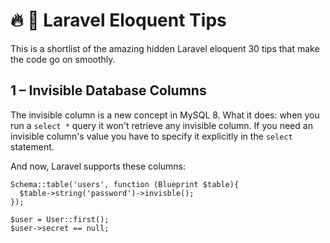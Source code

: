 # 🔥 🚀 Laravel Eloquent Tips
This is a shortlist of the amazing hidden Laravel eloquent  30 tips that make the code go on smoothly.

## 1 – Invisible Database Columns
The invisible column is a new concept in MySQL 8. What it does: when you run a `select *` query it won't retrieve any invisible column. If you need an invisible column's value you have to specify it explicitly in the `select` statement.

And now, Laravel supports these columns:

```
Schema::table('users', function (Blueprint $table){
  $table->string('password')->invisble();
});

$user = User::first();
$user->secret == null;
```
